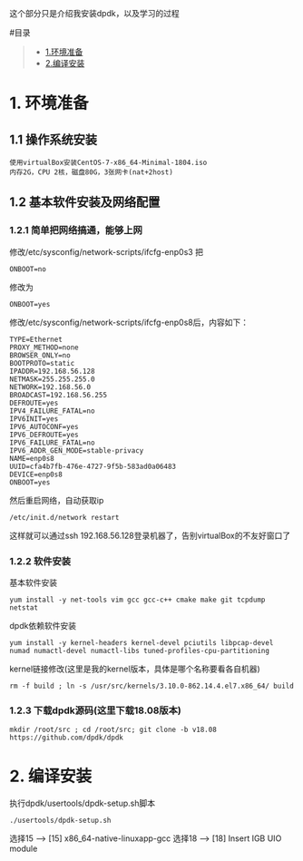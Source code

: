 这个部分只是介绍我安装dpdk，以及学习的过程

#目录
> * [1.环境准备](#main-chapter-1)
> * [2.编译安装](#main-chapter-2)

# 1. 环境准备 <a id="main-chapter-1"></a>
## 1.1 操作系统安装
    使用virtualBox安装CentOS-7-x86_64-Minimal-1804.iso
    内存2G，CPU 2核，磁盘80G，3张网卡(nat+2host)

## 1.2 基本软件安装及网络配置
### 1.2.1 简单把网络搞通，能够上网
修改/etc/sysconfig/network-scripts/ifcfg-enp0s3
把
```
ONBOOT=no
```
修改为
```
ONBOOT=yes
```
修改/etc/sysconfig/network-scripts/ifcfg-enp0s8后，内容如下：
```
TYPE=Ethernet
PROXY_METHOD=none
BROWSER_ONLY=no
BOOTPROTO=static
IPADDR=192.168.56.128
NETMASK=255.255.255.0
NETWORK=192.168.56.0
BROADCAST=192.168.56.255
DEFROUTE=yes
IPV4_FAILURE_FATAL=no
IPV6INIT=yes
IPV6_AUTOCONF=yes
IPV6_DEFROUTE=yes
IPV6_FAILURE_FATAL=no
IPV6_ADDR_GEN_MODE=stable-privacy
NAME=enp0s8
UUID=cfa4b7fb-476e-4727-9f5b-583ad0a06483
DEVICE=enp0s8
ONBOOT=yes
```
然后重启网络，自动获取ip
```
/etc/init.d/network restart
```
这样就可以通过ssh 192.168.56.128登录机器了，告别virtualBox的不友好窗口了

### 1.2.2 软件安装
基本软件安装
```
yum install -y net-tools vim gcc gcc-c++ cmake make git tcpdump netstat
```
dpdk依赖软件安装
```
yum install -y kernel-headers kernel-devel pciutils libpcap-devel numad numactl-devel numactl-libs tuned-profiles-cpu-partitioning
```
kernel链接修改(这里是我的kernel版本，具体是哪个名称要看各自机器)
```
rm -f build ; ln -s /usr/src/kernels/3.10.0-862.14.4.el7.x86_64/ build
```

### 1.2.3 下载dpdk源码(这里下载18.08版本)
```
mkdir /root/src ; cd /root/src; git clone -b v18.08 https://github.com/dpdk/dpdk
```

# 2. 编译安装<a id="main-chapter-2"></a>
执行dpdk/usertools/dpdk-setup.sh脚本
```
./usertools/dpdk-setup.sh
```
选择15 --> [15] x86_64-native-linuxapp-gcc
选择18 --> [18] Insert IGB UIO module

